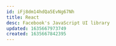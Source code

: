 ```yaml
---
id: iFj8dm14hdQa5EvNg67Nh
title: React
desc: Facebook's JavaScript UI library
updated: 1635667973749
created: 1635667842395
---
```



